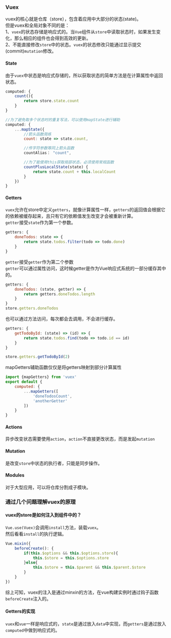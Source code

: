 ### Vuex
vuex的核心就是仓库（store），包含着应用中大部分的状态(state)。  
但是vuex和全局对象不同的是：  
1、`vuex`的状态存储是响应式的。当`Vue`组件从`store`中读取状态时，如果发生变化，那么相应的组件也会得到高效的更新。  
2、不能直接修改`store`中的状态。`vuex`的状态修改只能通过显示提交(commit)`mutation`修改。  
#### State
由于`vuex`中状态是响应式存储的，所以获取状态的简单方法是在计算属性中返回状态。  
```JavaScript
computed: {
    count(){
        return store.state.count
    }
}

//为了避免取多个状态时的重复写法，可以使用mapState进行辅助
computed: {
    ...mapState({
        //箭头函数简练
        count: state => state.count,

        //传字符参数等同上箭头函数
        countAlias： "count",

        //为了能使用this获取局部状态，必须使用常规函数
        countPlusLocalState(state) {
            return state.count + this.localCount
        }
    })
}
```
#### Getters
`vuex`允许在store中定义`getters`，就像计算属性一样，`getters`的返回值会根据它的依赖被缓存起来，且只有它的依赖值发生改变才会被重新计算。  
`getter`接受`state`作为第一个参数。
```JavaScript
getters: {
    doneTodos: state => {
        return state.todos.filter(todo => todo.done)
    }
}
```
`getter`接受`getter`作为第二个参数  
`getter`可以通过属性访问，这时候getter是作为Vue响应式系统的一部分缓存其中的。  
```JavaScript
getters: {
    doneTodos: (state, getter) => {
        return getters.doneTodos.length
    }
}
store.getters.doneTodos
```
也可以通过方法访问，每次都会去调用，不会进行缓存。  
```JavaScript
getters: {
    getTodoById: (state) => (id) => {
        return state.todos.find(todo => todo.id == id)
    }
}

store.getters.getTodoById(2)
```
mapGetters辅助函数仅仅是将getters映射到部分计算属性  
```JavaScript
import {mapGetters} from 'vuex'
export default {
    computed: {
        ...mapGetters([
            'doneTodosCount',
            'anotherGetter'
        ])
    }
}
```

#### Actions
异步改变状态需要使用`action`，`action`不直接更改状态，而是发起`mutation`
#### Mutation
是改变`store`中状态的执行者，只能是同步操作。
#### Modules 
对于大型应用，可以将仓库分割成子模块。
### 通过几个问题理解vuex的原理
#### vuex的store是如何注入到组件中的？
`Vue.use(Vuex)`会调用`install`方法，装载`vuex`。  
然后看看`install`的执行逻辑。  
```JavaScript
Vue.mixin({
    beforeCreate(): {
        if(this.$options && this.$options.store){
            this.$store = this.$options.store
        }else{
            this.$store = this.$parent && this.$parent.$store
        }
    } 
})
```
综上可知，vuex的注入是通过minxin的方法，在vue构建实例时通过钩子函数`beforeCreate`注入的。
#### Getters的实现
`vuex`和`vue`一样是响应式的，`state`是通过放入`data`中实现，而`getters`是通过放入`computed`中做到响应式的。  
